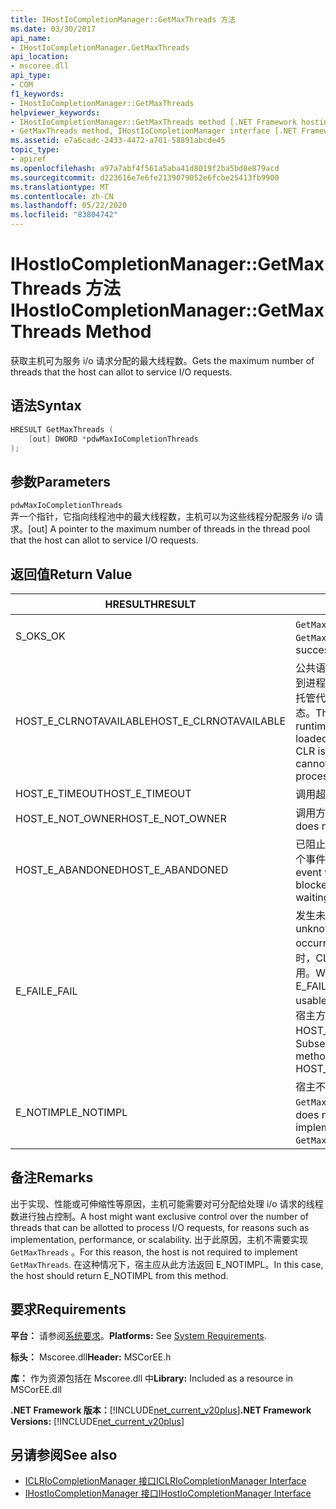 ```yaml
---
title: IHostIoCompletionManager::GetMaxThreads 方法
ms.date: 03/30/2017
api_name:
- IHostIoCompletionManager.GetMaxThreads
api_location:
- mscoree.dll
api_type:
- COM
f1_keywords:
- IHostIoCompletionManager::GetMaxThreads
helpviewer_keywords:
- IHostIoCompletionManager::GetMaxThreads method [.NET Framework hosting]
- GetMaxThreads method, IHostIoCompletionManager interface [.NET Framework hosting]
ms.assetid: e7a6cadc-2433-4472-a701-58891abcde45
topic_type:
- apiref
ms.openlocfilehash: a97a7abf4f561a5aba41d8019f2ba5bd8e879acd
ms.sourcegitcommit: d223616e7e6fe2139079052e6fcbe25413fb9900
ms.translationtype: MT
ms.contentlocale: zh-CN
ms.lasthandoff: 05/22/2020
ms.locfileid: "83804742"
---
```

# <a name="ihostiocompletionmanagergetmaxthreads-method"></a><span data-ttu-id="d9010-102">IHostIoCompletionManager::GetMaxThreads 方法</span><span class="sxs-lookup"><span data-stu-id="d9010-102">IHostIoCompletionManager::GetMaxThreads Method</span></span>
<span data-ttu-id="d9010-103">获取主机可为服务 i/o 请求分配的最大线程数。</span><span class="sxs-lookup"><span data-stu-id="d9010-103">Gets the maximum number of threads that the host can allot to service I/O requests.</span></span>  
  
## <a name="syntax"></a><span data-ttu-id="d9010-104">语法</span><span class="sxs-lookup"><span data-stu-id="d9010-104">Syntax</span></span>  
  
```cpp  
HRESULT GetMaxThreads (  
    [out] DWORD *pdwMaxIoCompletionThreads  
);  
```  
  
## <a name="parameters"></a><span data-ttu-id="d9010-105">参数</span><span class="sxs-lookup"><span data-stu-id="d9010-105">Parameters</span></span>  
 `pdwMaxIoCompletionThreads`  
 <span data-ttu-id="d9010-106">弄一个指针，它指向线程池中的最大线程数，主机可以为这些线程分配服务 i/o 请求。</span><span class="sxs-lookup"><span data-stu-id="d9010-106">[out] A pointer to the maximum number of threads in the thread pool that the host can allot to service I/O requests.</span></span>  
  
## <a name="return-value"></a><span data-ttu-id="d9010-107">返回值</span><span class="sxs-lookup"><span data-stu-id="d9010-107">Return Value</span></span>  
  
|<span data-ttu-id="d9010-108">HRESULT</span><span class="sxs-lookup"><span data-stu-id="d9010-108">HRESULT</span></span>|<span data-ttu-id="d9010-109">说明</span><span class="sxs-lookup"><span data-stu-id="d9010-109">Description</span></span>|  
|-------------|-----------------|  
|<span data-ttu-id="d9010-110">S_OK</span><span class="sxs-lookup"><span data-stu-id="d9010-110">S_OK</span></span>|<span data-ttu-id="d9010-111">`GetMaxThreads`已成功返回。</span><span class="sxs-lookup"><span data-stu-id="d9010-111">`GetMaxThreads` returned successfully.</span></span>|  
|<span data-ttu-id="d9010-112">HOST_E_CLRNOTAVAILABLE</span><span class="sxs-lookup"><span data-stu-id="d9010-112">HOST_E_CLRNOTAVAILABLE</span></span>|<span data-ttu-id="d9010-113">公共语言运行时（CLR）未加载到进程中，或 CLR 处于无法运行托管代码或成功处理调用的状态。</span><span class="sxs-lookup"><span data-stu-id="d9010-113">The common language runtime (CLR) has not been loaded into a process, or the CLR is in a state in which it cannot run managed code or process the call successfully.</span></span>|  
|<span data-ttu-id="d9010-114">HOST_E_TIMEOUT</span><span class="sxs-lookup"><span data-stu-id="d9010-114">HOST_E_TIMEOUT</span></span>|<span data-ttu-id="d9010-115">调用超时。</span><span class="sxs-lookup"><span data-stu-id="d9010-115">The call timed out.</span></span>|  
|<span data-ttu-id="d9010-116">HOST_E_NOT_OWNER</span><span class="sxs-lookup"><span data-stu-id="d9010-116">HOST_E_NOT_OWNER</span></span>|<span data-ttu-id="d9010-117">调用方不拥有该锁。</span><span class="sxs-lookup"><span data-stu-id="d9010-117">The caller does not own the lock.</span></span>|  
|<span data-ttu-id="d9010-118">HOST_E_ABANDONED</span><span class="sxs-lookup"><span data-stu-id="d9010-118">HOST_E_ABANDONED</span></span>|<span data-ttu-id="d9010-119">已阻止的线程或纤程正在等待某个事件时，该事件被取消。</span><span class="sxs-lookup"><span data-stu-id="d9010-119">An event was canceled while a blocked thread or fiber was waiting on it.</span></span>|  
|<span data-ttu-id="d9010-120">E_FAIL</span><span class="sxs-lookup"><span data-stu-id="d9010-120">E_FAIL</span></span>|<span data-ttu-id="d9010-121">发生未知的灾难性故障。</span><span class="sxs-lookup"><span data-stu-id="d9010-121">An unknown catastrophic failure occurred.</span></span> <span data-ttu-id="d9010-122">当方法返回 E_FAIL 时，CLR 在该进程内将不再可用。</span><span class="sxs-lookup"><span data-stu-id="d9010-122">When a method returns E_FAIL, the CLR is no longer usable within the process.</span></span> <span data-ttu-id="d9010-123">对宿主方法的后续调用会返回 HOST_E_CLRNOTAVAILABLE。</span><span class="sxs-lookup"><span data-stu-id="d9010-123">Subsequent calls to hosting methods return HOST_E_CLRNOTAVAILABLE.</span></span>|  
|<span data-ttu-id="d9010-124">E_NOTIMPL</span><span class="sxs-lookup"><span data-stu-id="d9010-124">E_NOTIMPL</span></span>|<span data-ttu-id="d9010-125">宿主不提供的实现 `GetMaxThreads` 。</span><span class="sxs-lookup"><span data-stu-id="d9010-125">The host does not provide an implementation of `GetMaxThreads`.</span></span>|  
  
## <a name="remarks"></a><span data-ttu-id="d9010-126">备注</span><span class="sxs-lookup"><span data-stu-id="d9010-126">Remarks</span></span>  
 <span data-ttu-id="d9010-127">出于实现、性能或可伸缩性等原因，主机可能需要对可分配给处理 i/o 请求的线程数进行独占控制。</span><span class="sxs-lookup"><span data-stu-id="d9010-127">A host might want exclusive control over the number of threads that can be allotted to process I/O requests, for reasons such as implementation, performance, or scalability.</span></span> <span data-ttu-id="d9010-128">出于此原因，主机不需要实现 `GetMaxThreads` 。</span><span class="sxs-lookup"><span data-stu-id="d9010-128">For this reason, the host is not required to implement `GetMaxThreads`.</span></span> <span data-ttu-id="d9010-129">在这种情况下，宿主应从此方法返回 E_NOTIMPL。</span><span class="sxs-lookup"><span data-stu-id="d9010-129">In this case, the host should return E_NOTIMPL from this method.</span></span>  
  
## <a name="requirements"></a><span data-ttu-id="d9010-130">要求</span><span class="sxs-lookup"><span data-stu-id="d9010-130">Requirements</span></span>  
 <span data-ttu-id="d9010-131">**平台：** 请参阅[系统要求](../../get-started/system-requirements.md)。</span><span class="sxs-lookup"><span data-stu-id="d9010-131">**Platforms:** See [System Requirements](../../get-started/system-requirements.md).</span></span>  
  
 <span data-ttu-id="d9010-132">**标头：** Mscoree.dll</span><span class="sxs-lookup"><span data-stu-id="d9010-132">**Header:** MSCorEE.h</span></span>  
  
 <span data-ttu-id="d9010-133">**库：** 作为资源包括在 Mscoree.dll 中</span><span class="sxs-lookup"><span data-stu-id="d9010-133">**Library:** Included as a resource in MSCorEE.dll</span></span>  
  
 <span data-ttu-id="d9010-134">**.NET Framework 版本：**[!INCLUDE[net_current_v20plus](../../../../includes/net-current-v20plus-md.md)]</span><span class="sxs-lookup"><span data-stu-id="d9010-134">**.NET Framework Versions:** [!INCLUDE[net_current_v20plus](../../../../includes/net-current-v20plus-md.md)]</span></span>  
  
## <a name="see-also"></a><span data-ttu-id="d9010-135">另请参阅</span><span class="sxs-lookup"><span data-stu-id="d9010-135">See also</span></span>

- [<span data-ttu-id="d9010-136">ICLRIoCompletionManager 接口</span><span class="sxs-lookup"><span data-stu-id="d9010-136">ICLRIoCompletionManager Interface</span></span>](iclriocompletionmanager-interface.md)
- [<span data-ttu-id="d9010-137">IHostIoCompletionManager 接口</span><span class="sxs-lookup"><span data-stu-id="d9010-137">IHostIoCompletionManager Interface</span></span>](ihostiocompletionmanager-interface.md)
